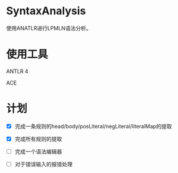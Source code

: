 # SyntaxAnalysis
使用ANATLR进行LPMLN语法分析。

# 使用工具

ANTLR 4

ACE

# 计划

- [x] 完成一条规则的head/body/posLiteral/negLiteral/literalMap的提取
- [x] 完成所有规则的提取
- [ ] 完成一个语法编辑器
- [ ] 对于错误输入的报错处理

